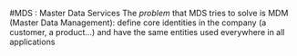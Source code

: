 #MDS : Master Data Services
The *problem* that MDS tries to solve is MDM (Master Data Management): define core identities in the company (a customer, a product...) and have the same entities used everywhere in all applications